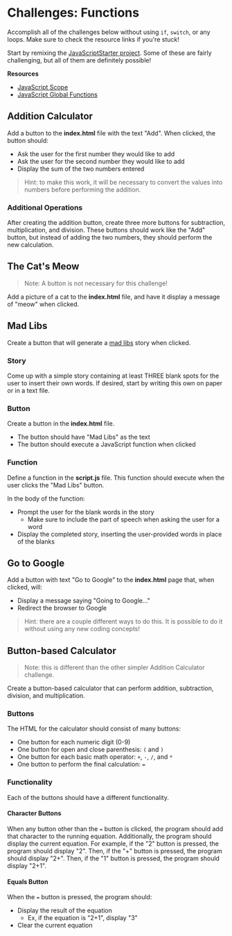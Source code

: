 # Challenges: Functions
Accomplish all of the challenges below without using `if`, `switch`, or any loops. Make sure to check the resource links if you're stuck!

Start by remixing the [JavaScriptStarter project](https://glitch.com/edit/#!/remix/javascriptstarter). Some of these are fairly challenging, but all of them are definitely possible!

**Resources**

- [JavaScript Scope](https://www.w3schools.com/js/js_scope.asp)
- [JavaScript Global Functions](https://www.w3schools.com/jsref/jsref_obj_global.asp)

## Addition Calculator
Add a button to the **index.html** file with the text "Add". When clicked, the button should:

- Ask the user for the first number they would like to add
- Ask the user for the second number they would like to add
- Display the sum of the two numbers entered

>Hint: to make this work, it will be necessary to convert the values into numbers before performing the addition.

### Additional Operations
After creating the addition button, create three more buttons for subtraction, multiplication, and division. These buttons should work like the "Add" button, but instead of adding the two numbers, they should perform the new calculation.

## The Cat's Meow
>Note: A button is not necessary for this challenge!

Add a picture of a cat to the **index.html** file, and have it display a message of "meow" when clicked.

## Mad Libs
Create a button that will generate a [mad libs](https://en.wikipedia.org/wiki/Mad_Libs) story when clicked.

### Story
Come up with a simple story containing at least THREE blank spots for the user to insert their own words. If desired, start by writing this own on paper or in a text file.

### Button
Create a button in the **index.html** file.

- The button should have "Mad Libs" as the text
- The button should execute a JavaScript function when clicked

### Function
Define a function in the **script.js** file. This function should execute when the user clicks the "Mad Libs" button.

In the body of the function:

- Prompt the user for the blank words in the story
    - Make sure to include the part of speech when asking the user for a word
- Display the completed story, inserting the user-provided words in place of the blanks

## Go to Google
Add a button with text "Go to Google" to the **index.html** page that, when clicked, will:

- Display a message saying "Going to Google..."
- Redirect the browser to Google

>Hint: there are a couple different ways to do this. It is possible to do it without using any new coding concepts!

## Button-based Calculator
>Note: this is different than the other simpler Addition Calculator challenge.

Create a button-based calculator that can perform addition, subtraction, division, and multiplication.

### Buttons
The HTML for the calculator should consist of many buttons:

- One button for each numeric digit (0-9)
- One button for open and close parenthesis: `(` and `)`
- One button for each basic math operator: `+`, `-`, `/`, and `*`
- One button to perform the final calculation: `=`

### Functionality
Each of the buttons should have a different functionality.

#### Character Buttons
When any button other than the `=` button is clicked, the program should add that character to the running equation. Additionally, the program should display the current equation. For example, if the "2" button is pressed, the program should display "2". Then, if the "+" button is pressed, the program should display "2+". Then, if the "1" button is pressed, the program should display "2+1".

#### Equals Button
When the `=` button is pressed, the program should:
- Display the result of the equation
    - Ex, if the equation is "2+1", display "3"
- Clear the current equation
